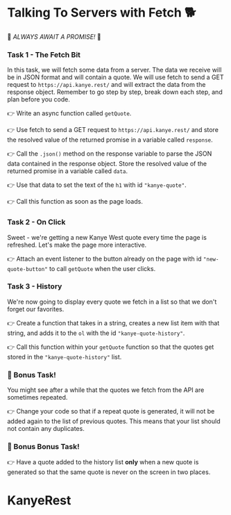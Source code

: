# Talking To Servers with Fetch 🐕

🚨 _ALWAYS AWAIT A PROMISE!_ 🚨

### Task 1 - The Fetch Bit

In this task, we will fetch some data from a server. The data we receive will be in JSON format and will contain a quote. We will use fetch to send a GET request to `https://api.kanye.rest/` and will extract the data from the response object. Remember to go step by step, break down each step, and plan before you code.

👉 Write an async function called `getQuote`.

👉 Use fetch to send a GET request to `https://api.kanye.rest/` and store the resolved value of the returned promise in a variable called `response`.

👉 Call the `.json()` method on the response variable to parse the JSON data contained in the response object. Store the resolved value of the returned promise in a variable called `data`.

👉 Use that data to set the text of the `h1` with id `"kanye-quote"`.

👉 Call this function as soon as the page loads.

### Task 2 - On Click

Sweet - we're getting a new Kanye West quote every time the page is refreshed. Let's make the page more interactive.

👉 Attach an event listener to the button already on the page with id `"new-quote-button"` to call `getQuote` when the user clicks.

### Task 3 - History

We're now going to display every quote we fetch in a list so that we don't forget our favorites.

👉 Create a function that takes in a string, creates a new list item with that string, and adds it to the `ol` with the id `"kanye-quote-history"`.

👉 Call this function within your `getQuote` function so that the quotes get stored in the `"kanye-quote-history"` list.

### 🌟 Bonus Task!

You might see after a while that the quotes we fetch from the API are sometimes repeated.

👉 Change your code so that if a repeat quote is generated, it will not be added again to the list of previous quotes. This means that your list should not contain any duplicates.

### 🌟 Bonus Bonus Task!

👉 Have a quote added to the history list **only** when a new quote is generated so that the same quote is never on the screen in two places.
# KanyeRest
